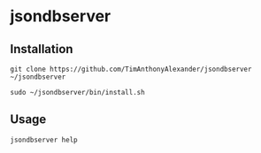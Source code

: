 # jsondbserver

## Installation

```git clone https://github.com/TimAnthonyAlexander/jsondbserver ~/jsondbserver```

```sudo ~/jsondbserver/bin/install.sh```

## Usage

```jsondbserver help```
